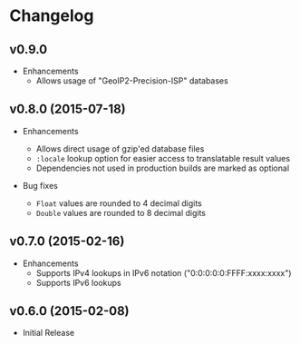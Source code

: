 # Changelog

## v0.9.0

- Enhancements
  - Allows usage of "GeoIP2-Precision-ISP" databases

## v0.8.0 (2015-07-18)

- Enhancements
  - Allows direct usage of gzip'ed database files
  - `:locale` lookup option for easier access to translatable result values
  - Dependencies not used in production builds are marked as optional

- Bug fixes
  - `Float` values are rounded to 4 decimal digits
  - `Double` values are rounded to 8 decimal digits

## v0.7.0 (2015-02-16)

- Enhancements
  - Supports IPv4 lookups in IPv6 notation ("0:0:0:0:0:FFFF:xxxx:xxxx")
  - Supports IPv6 lookups

## v0.6.0 (2015-02-08)

- Initial Release
